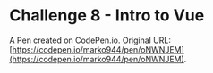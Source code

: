 # Challenge 8 - Intro to Vue

A Pen created on CodePen.io. Original URL: [https://codepen.io/marko944/pen/oNWNJEM](https://codepen.io/marko944/pen/oNWNJEM).


